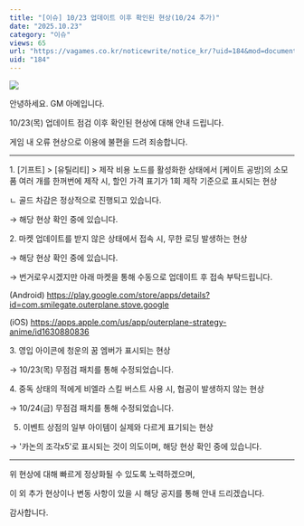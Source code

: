 ```yaml
---
title: "[이슈] 10/23 업데이트 이후 확인된 현상(10/24 추가)"
date: "2025.10.23"
category: "이슈"
views: 65
url: "https://vagames.co.kr/noticewrite/notice_kr/?uid=184&mod=document"
uid: "184"
---
```


![](/images/news/live/kr/184-571894b2.png)

안녕하세요. GM 아메입니다.

  

10/23(목) 업데이트 점검 이후 확인된 현상에 대해 안내 드립니다.

게임 내 오류 현상으로 이용에 불편을 드려 죄송합니다.

  

* * *

  

1\. \[기프트\] > \[유틸리티\] > 제작 비용 노드를 활성화한 상태에서 \[케이트 공방\]의 소모품 여러 개를 한꺼번에 제작 시, 할인 가격 표기가 1회 제작 기준으로 표시되는 현상

ㄴ 골드 차감은 정상적으로 진행되고 있습니다.

→ 해당 현상 확인 중에 있습니다.

  

2\. 마켓 업데이트를 받지 않은 상태에서 접속 시, 무한 로딩 발생하는 현상

→ 해당 현상 확인 중에 있습니다.

→ 번거로우시겠지만 아래 마켓을 통해 수동으로 업데이트 후 접속 부탁드립니다.

  

(Android) https://play.google.com/store/apps/details?id=com.smilegate.outerplane.stove.google

  

(iOS) https://apps.apple.com/us/app/outerplane-strategy-anime/id1630880836

  

3\. 영입 아이콘에 청운의 꿈 엠버가 표시되는 현상

→ 10/23(목) 무점검 패치를 통해 수정되었습니다.

  

4. 중독 상태의 적에게 비엘라 스킬 버스트 사용 시, 협공이 발생하지 않는 현상

→ 10/24(금) 무점검 패치를 통해 수정되었습니다.

  

5. 이벤트 상점의 일부 아이템이 실제와 다르게 표기되는 현상

→ '카논의 조각x5'로 표시되는 것이 의도이며, 해당 현상 확인 중에 있습니다.  

* * *

위 현상에 대해 빠르게 정상화될 수 있도록 노력하겠으며,

이 외 추가 현상이나 변동 사항이 있을 시 해당 공지를 통해 안내 드리겠습니다.

감사합니다.